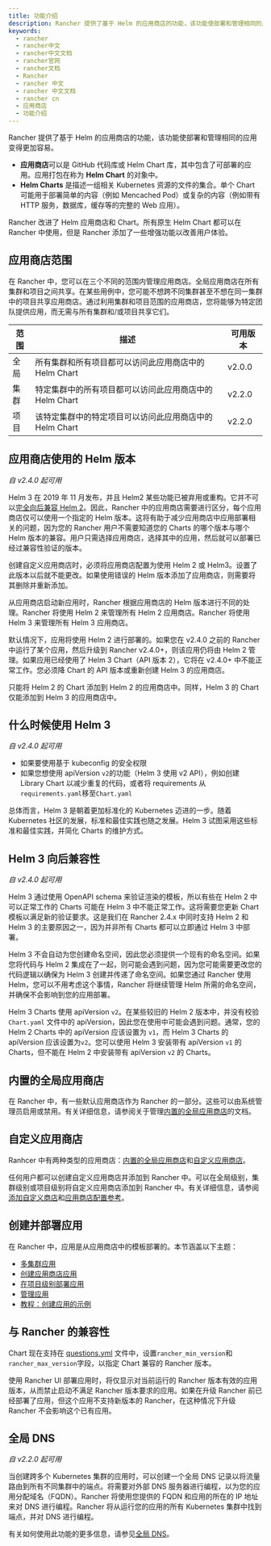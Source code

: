 ```yaml
---
title: 功能介绍
description: Rancher 提供了基于 Helm 的应用商店的功能，该功能使部署和管理相同的应用变得更加容易。应用商店可以是 GitHub 代码库或 Helm Chart 库，其中包含了可部署的应用。应用打包在称为Helm Chart的对象中。Helm Charts是描述一组相关 Kubernetes 资源的文件的集合。单个 Chart 可能用于部署简单的内容（例如 Mencached Pod）或复杂的内容（例如带有 HTTP 服务，数据库，缓存等的完整的 Web 应用）。Rancher 改进了 Helm 应用商店和 Chart。所有原生 Helm Chart 都可以在 Rancher 中使用，但是 Rancher 添加了一些增强功能以改善用户体验。
keywords:
  - rancher
  - rancher中文
  - rancher中文文档
  - rancher官网
  - rancher文档
  - Rancher
  - rancher 中文
  - rancher 中文文档
  - rancher cn
  - 应用商店
  - 功能介绍
---
```


Rancher 提供了基于 Helm 的应用商店的功能，该功能使部署和管理相同的应用变得更加容易。

- **应用商店**可以是 GitHub 代码库或 Helm Chart 库，其中包含了可部署的应用。应用打包在称为 **Helm Chart** 的对象中。
- **Helm Charts** 是描述一组相关 Kubernetes 资源的文件的集合。单个 Chart 可能用于部署简单的内容（例如 Mencached Pod）或复杂的内容（例如带有 HTTP 服务，数据库，缓存等的完整的 Web 应用）。

Rancher 改进了 Helm 应用商店和 Chart。所有原生 Helm Chart 都可以在 Rancher 中使用，但是 Rancher 添加了一些增强功能以改善用户体验。

## 应用商店范围

在 Rancher 中，您可以在三个不同的范围内管理应用商店。全局应用商店在所有集群和项目之间共享。在某些用例中，您可能不想跨不同集群甚至不想在同一集群中的项目共享应用商店。通过利用集群和项目范围的应用商店，您将能够为特定团队提供应用，而无需与所有集群和/或项目共享它们。

| 范围 | 描述                                                    | 可用版本 |
| ---- | ------------------------------------------------------- | -------- |
| 全局 | 所有集群和所有项目都可以访问此应用商店中的 Helm Chart   | v2.0.0   |
| 集群 | 特定集群中的所有项目都可以访问此应用商店中的 Helm Chart | v2.2.0   |
| 项目 | 该特定集群中的特定项目可以访问此应用商店中的 Helm Chart | v2.2.0   |

## 应用商店使用的 Helm 版本

_自 v2.4.0 起可用_

Helm 3 在 2019 年 11 月发布，并且 Helm2 某些功能已被弃用或重构。它并不可以[完全向后兼容 Helm 2](#Helm-3-向后兼容性)。因此，Rancher 中的应用商店需要进行区分，每个应用商店仅可以使用一个指定的 Helm 版本。这将有助于减少应用商店中应用部署相关的问题，因为您的 Rancher 用户不需要知道您的 Charts 的哪个版本与哪个 Helm 版本的兼容。用户只需选择应用商店，选择其中的应用，然后就可以部署已经过兼容性验证的版本。

创建自定义应用商店时，必须将应用商店配置为使用 Helm 2 或 Helm3。设置了此版本以后就不能更改。如果使用错误的 Helm 版本添加了应用商店，则需要将其删除并重新添加。

从应用商店启动新应用时，Rancher 根据应用商店的 Helm 版本进行不同的处理。Rancher 将使用 Helm 2 来管理所有 Helm 2 应用商店。Rancher 将使用 Helm 3 来管理所有 Helm 3 应用商店。

默认情况下，应用将使用 Helm 2 进行部署的。如果您在 v2.4.0 之前的 Rancher 中运行了某个应用，然后升级到 Rancher v2.4.0+，则该应用仍将由 Helm 2 管理。如果应用已经使用了 Helm 3 Chart（API 版本 2），它将在 v2.4.0+ 中不能正常工作。您必须降 Chart 的 API 版本或重新创建 Helm 3 的应用商店。

只能将 Helm 2 的 Chart 添加到 Helm 2 的应用商店中。同样，Helm 3 的 Chart 仅能添加到 Helm 3 的应用商店中。

## 什么时候使用 Helm 3

_自 v2.4.0 起可用_

- 如果要使用基于 kubeconfig 的安全权限
- 如果您想使用 apiVersion `v2`的功能（Helm 3 使用 v2 API），例如创建 Library Chart 以减少重复的代码，或者将 requirements 从`requirements.yaml`移至`Chart.yaml`

总体而言，Helm 3 是朝着更加标准化的 Kubernetes 迈进的一步。随着 Kubernetes 社区的发展，标准和最佳实践也随之发展。Helm 3 试图采用这些标准和最佳实践，并简化 Charts 的维护方式。

## Helm 3 向后兼容性

_自 v2.4.0 起可用_

Helm 3 通过使用 OpenAPI schema 来验证渲染的模板，所以有些在 Helm 2 中可以正常工作的 Charts 可能在 Helm 3 中不能正常工作。这将需要您更新 Chart 模板以满足新的验证要求。这是我们在 Rancher 2.4.x 中同时支持 Helm 2 和 Helm 3 的主要原因之一，因为并非所有 Charts 都可以立即通过 Helm 3 中部署。

Helm 3 不会自动为您创建命名空间，因此您必须提供一个现有的命名空间。如果您将代码与 Helm 2 集成在了一起，则可能会遇到问题，因为您可能需要更改您的代码逻辑以确保为 Helm 3 创建并传递了命名空间。如果您通过 Rancher 使用 Helm，您可以不用考虑这个事情，Rancher 将继续管理 Helm 所需的命名空间，并确保不会影响到您的应用部署。

Helm 3 Charts 使用 apiVersion `v2`。在某些较旧的 Helm 2 版本中，并没有校验 `Chart.yaml` 文件中的 apiVersion，因此您在使用中可能会遇到问题。通常，您的 Helm 2 Charts 中的 apiVersion 应该设置为 `v1`，而 Helm 3 Charts 的 apiVersion 应该设置为`v2`。您可以使用 Helm 3 安装带有 apiVersion `v1` 的 Charts，但不能在 Helm 2 中安装带有 apiVersion `v2` 的 Charts。

## 内置的全局应用商店

在 Rancher 中，有一些默认应用商店作为 Rancher 的一部分。这些可以由系统管理员启用或禁用。有关详细信息，请参阅关于管理[内置的全局应用商店](/docs/rancher2.5/helm-charts/legacy-catalogs/built-in/_index)的文档。

## 自定义应用商店

Ranhcer 中有两种类型的应用商店：[内置的全局应用商店](/docs/rancher2.5/helm-charts/legacy-catalogs/built-in/_index)和[自定义应用商店](/docs/rancher2.5/helm-charts/legacy-catalogs/adding-catalogs/_index)。

任何用户都可以创建自定义应用商店并添加到 Rancher 中。可以在全局级别，集群级别或项目级别将自定义应用商店添加到 Rancher 中。有关详细信息，请参阅[添加自定义商店](/docs/rancher2.5/helm-charts/legacy-catalogs/adding-catalogs/_index)和[应用商店配置参考](/docs/rancher2.5/helm-charts/legacy-catalogs/catalog-config/_index)。

## 创建并部署应用

在 Rancher 中，应用是从应用商店中的模板部署的。本节涵盖以下主题：

- [多集群应用](/docs/rancher2.5/helm-charts/legacy-catalogs/multi-cluster-apps/_index)
- [创建应用商店应用](/docs/rancher2.5/helm-charts/legacy-catalogs/creating-apps/_index)
- [在项目级别部署应用](/docs/rancher2.5/helm-charts/legacy-catalogs/launching-apps/_index)
- [管理应用](/docs/rancher2.5/helm-charts/legacy-catalogs/managing-apps/_index)
- [教程：创建应用的示例](/docs/rancher2.5/helm-charts/legacy-catalogs/tutorial/_index)

## 与 Rancher 的兼容性

Chart 现在支持在 [questions.yml](https://github.com/rancher/integration-test-charts/blob/master/charts/chartmuseum/v1.6.0/questions.yml) 文件中，设置`rancher_min_version`和`rancher_max_version`字段，以指定 Chart 兼容的 Rancher 版本。

使用 Rancher UI 部署应用时，将仅显示对当前运行的 Rancher 版本有效的应用版本，从而禁止启动不满足 Rancher 版本要求的应用。如果在升级 Rancher 前已经部署了应用，但这个应用不支持新版本的 Rancher，在这种情况下升级 Rancher 不会影响这个已有应用。

## 全局 DNS

_自 v2.2.0 起可用_

当创建跨多个 Kubernetes 集群的应用时，可以创建一个全局 DNS 记录以将流量路由到所有不同集群中的端点。将需要对外部 DNS 服务器进行编程，以为您的应用分配域名（FQDN）。Rancher 将使用您提供的 FQDN 和应用的所在的 IP 地址来对 DNS 进行编程。Rancher 将从运行您的应用的所有 Kubernetes 集群中找到端点，并对 DNS 进行编程。

有关如何使用此功能的更多信息，请参见[全局 DNS](/docs/rancher2.5/helm-charts/legacy-catalogs/globaldns/_index)。
